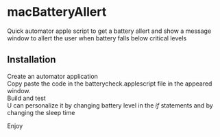 # macBatteryAllert
Quick automator apple script to get a battery allert and show a message window to allert the user when battery falls below critical levels

## Installation
Create an automator application  
Copy paste the code in the batterycheck.applescript file in the appeared window.  
Build and test  
U can personalize it by changing battery level in the *if* statements and by changing the sleep time  
  
Enjoy  

